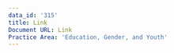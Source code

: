 ```yaml
---
data_id: '315'
title: Link
Document URL: Link
Practice Area: 'Education, Gender, and Youth'
---
```

